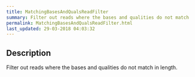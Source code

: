 ```yaml
---
title: MatchingBasesAndQualsReadFilter
summary: Filter out reads where the bases and qualities do not match
permalink: MatchingBasesAndQualsReadFilter.html
last_updated: 29-03-2018 04:03:32
---
```


## Description

Filter out reads where the bases and qualities do not match in length.

